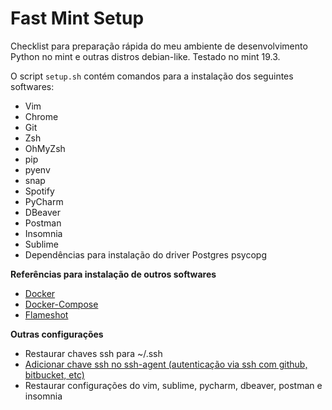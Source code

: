 

# Fast Mint Setup

Checklist para preparação rápida do meu ambiente de desenvolvimento Python no mint e outras distros debian-like. Testado no mint 19.3.

O script `setup.sh` contém comandos para a instalação dos seguintes softwares:
- Vim
- Chrome
- Git
- Zsh
- OhMyZsh
- pip
- pyenv
- snap
- Spotify
- PyCharm
- DBeaver
- Postman
- Insomnia
- Sublime
- Dependências para instalação do driver Postgres psycopg

**Referências para instalação de outros softwares**
- [Docker](https://www.digitalocean.com/community/tutorials/how-to-install-and-use-docker-on-ubuntu-18-04)
- [Docker-Compose](https://www.digitalocean.com/community/tutorials/how-to-install-docker-compose-on-ubuntu-18-04-pt)
- [Flameshot](https://www.edivaldobrito.com.br/capturador-de-telas-flameshot-no-ubuntu/)

**Outras configurações**
- Restaurar chaves ssh para ~/.ssh
- [Adicionar chave ssh no ssh-agent (autenticação via ssh com github, bitbucket, etc)](https://help.github.com/pt/enterprise/2.17/user/github/authenticating-to-github/generating-a-new-ssh-key-and-adding-it-to-the-ssh-agent)
- Restaurar configurações do vim, sublime, pycharm, dbeaver, postman e insomnia
